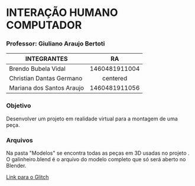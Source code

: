 # INTERAÇÃO HUMANO COMPUTADOR

### Professor: Giuliano Araujo Bertoti


| INTEGRANTES               | RA            | 
| ------------------------- |:-------------:|
| Brendo Bubela Vidal       | 1460481911004 | 
| Christian Dantas Germano  | centered      |   
| Mariana dos Santos Araujo | 1460481911056 |   

### Objetivo
Desenvolver um projeto em realidade virtual para a montagem de uma peça.


### Arquivos
Na pasta "Modelos" se encontra todas as peças em 3D usadas no projeto  .
O galinheiro.blend é o arquivo do modelo completo que só será aberto no Blender.

[Link para o Glitch](https://glitch.com/edit/#!/flying-bubbly-sprint?path=index.html%3A9%3A8 )



